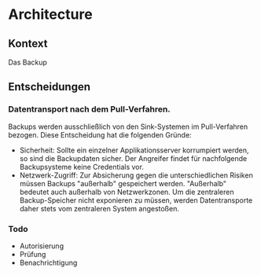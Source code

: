 # Architecture
## Kontext
Das Backup

## Entscheidungen
### Datentransport nach dem Pull-Verfahren.
Backups werden ausschließlich von den Sink-Systemen im Pull-Verfahren bezogen. Diese Entscheidung hat die folgenden Gründe:
  * Sicherheit: Sollte ein einzelner Applikationsserver korrumpiert werden, so sind die Backupdaten sicher. Der Angreifer findet für nachfolgende Backupsysteme keine Credentials vor.
  * Netzwerk-Zugriff: Zur Absicherung gegen die unterschiedlichen Risiken müssen Backups "außerhalb" gespeichert werden. "Außerhalb" bedeutet auch außerhalb von Netzwerkzonen. Um die zentraleren Backup-Speicher nicht exponieren zu müssen, werden Datentransporte daher stets vom zentraleren System angestoßen.    

### Todo
* Autorisierung
* Prüfung
* Benachrichtigung
